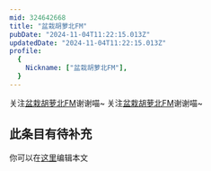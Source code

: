 ```yaml
---
mid: 324642668
title: "盆栽胡萝北FM"
pubDate: "2024-11-04T11:22:15.013Z"
updatedDate: "2024-11-04T11:22:15.013Z"
profile:
  {
    Nickname: ["盆栽胡萝北FM"],
  }
---
```


关注[盆栽胡萝北FM](https://space.bilibili.com/324642668)谢谢喵~ 关注[盆栽胡萝北FM](https://space.bilibili.com/324642668)谢谢喵~

## 此条目有待补充
你可以在[这里](https://github.com/Yuhanawa/VTuber.ICU/edit/master/src/content/v/盆栽胡萝北FM/index.md)编辑本文
